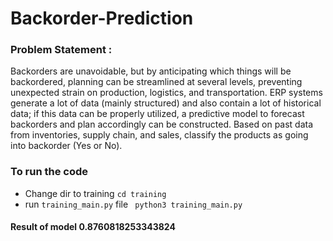 # Backorder-Prediction

### Problem Statement : 
Backorders are unavoidable, but by anticipating which things will be backordered, planning can be streamlined at several levels, preventing unexpected strain on production, logistics, and transportation. ERP systems generate a lot of data (mainly structured) and also contain a lot of historical data; if this data can be properly utilized, a predictive model to forecast backorders and plan accordingly can be constructed. Based on past data from inventories, supply chain, and sales, classify the products as going into backorder (Yes or No).

### To run the code
- Change dir to training  ```cd training```
- run `training_main.py` file ``` python3 training_main.py```

#### Result of model 0.8760818253343824
